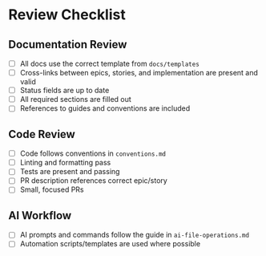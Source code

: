 # Review Checklist

## Documentation Review

- [ ] All docs use the correct template from `docs/templates`
- [ ] Cross-links between epics, stories, and implementation are present and valid
- [ ] Status fields are up to date
- [ ] All required sections are filled out
- [ ] References to guides and conventions are included

## Code Review

- [ ] Code follows conventions in `conventions.md`
- [ ] Linting and formatting pass
- [ ] Tests are present and passing
- [ ] PR description references correct epic/story
- [ ] Small, focused PRs

## AI Workflow

- [ ] AI prompts and commands follow the guide in `ai-file-operations.md`
- [ ] Automation scripts/templates are used where possible
